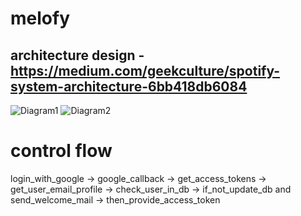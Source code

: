# melofy

## architecture design - https://medium.com/geekculture/spotify-system-architecture-6bb418db6084
![Diagram1](https://iq.opengenus.org/content/images/2022/02/system_microservices.jpg)
![Diagram2](https://iq.opengenus.org/content/images/2022/02/spotify_design.jpg)


# control flow
login_with_google -> google_callback -> get_access_tokens -> get_user_email_profile
-> check_user_in_db -> if_not_update_db and send_welcome_mail -> then_provide_access_token